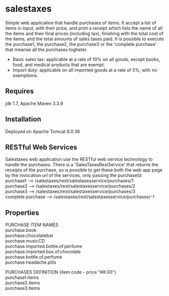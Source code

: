 
# salestaxes
Simple web application that handle purchases of items. It accept a list of items in input, with their price, and print a receipt which lists the name of all the items and their final prices (including tax), finishing with the total cost of the items, and the total amounts of sales taxes paid. 
It is possible to execute the purchase1, the purchase2, the purchase3 or the 'complete purchase' that meanse all the purchases togheter.
- Basic sales tax: applicable at a rate of 10% on all goods, except books, food, and medical products that are exempt. 
- Import duty: applicable on all imported goods at a rate of 5%, with no exemptions.

## Requires
jdk 1.7, Apache Maven 3.3.9

## Installation
Deployed on Apache Tomcat 8.0.38
    
## RESTful Web Services
Salestaxes web application use the RESTful web service technology to handle the purchases. There is a 'SalesTaxesRestService' that returns the receipts of the purchase, so is possible to get these both the web app page by the invocation url of the services, only passing the purchaseId:<br/>
purchase1 --> /salestaxes/rest/salestaxesservice/purchases/1<br/>
purchase2 --> /salestaxes/rest/salestaxesservice/purchases/2<br/>
purchase3 --> /salestaxes/rest/salestaxesservice/purchases/3<br/>
complete purchase --> /salestaxes/rest/salestaxesservice/purchases/-1

## Properties
PURCHASE ITEM NAMES<br/>
purchase.book<br/>
purchase.chocolatebar<br/>
purchase.musicCD<br/>
purchase.imported.bottle.of.perfume<br/>
purchase.imported.box.of.chocolate<br/>
purchase.bottle.of.perfume<br/>
purchase.headache.pills<br/>

PURCHASES DEFINITION (item code - price "##.00")<br/>
purchase1.items<br/>
purchase2.items<br/>
purchase3.items<br/>

